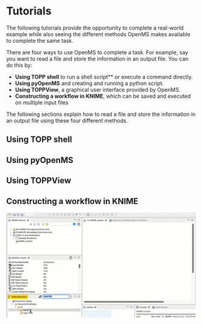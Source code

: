 Tutorials
=========

The following tutorials provide the opportunity to complete a real-world example while also seeing the different methods OpenMS makes available to complete the same task.

There are four ways to use OpenMS to complete a task. For example, say you want to read a file and store the information in an output file. You can do this by:

- **Using TOPP shell** to run a shell script** or execute a command directly.
- **Using pyOpenMS** and creating and running a python script.
- **Using TOPPView**, a graphical user interface provided by OpenMS.
- **Constructing a workflow in KNIME**, which can be saved and executed on multiple input files

The following sections explain how to read a file and store the information in an output file using these four different methods.

## Using TOPP shell

## Using pyOpenMS

## Using TOPPView

## Constructing a workflow in KNIME

![drag-and-drop-node](../images/tutorials/knime/add-node-to-workspace.gif)
